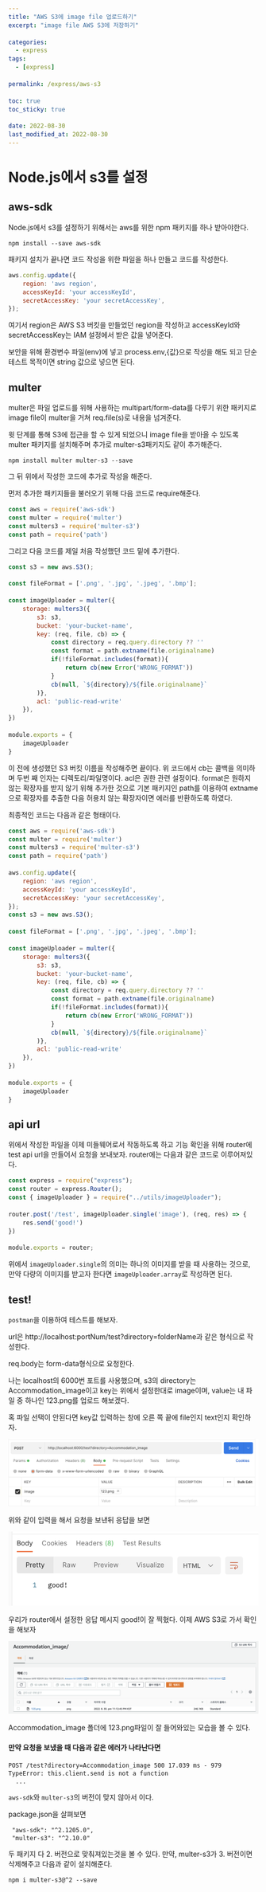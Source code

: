 ```yaml
---
title: "AWS S3에 image file 업로드하기"
excerpt: "image file AWS S3에 저장하기"

categories:
  - express
tags:
  - [express]

permalink: /express/aws-s3

toc: true
toc_sticky: true

date: 2022-08-30
last_modified_at: 2022-08-30
---
```


# Node.js에서 s3를 설정

## aws-sdk

Node.js에서 s3를 설정하기 위해서는 aws를 위한 npm 패키지를 하나 받아야한다.

```
npm install --save aws-sdk
```

패키지 설치가 끝나면 코드 작성을 위한 파일을 하나 만들고 코드를 작성한다.

```javascript
aws.config.update({
    region: 'aws region',
    accessKeyId: 'your accessKeyId',
    secretAccessKey: 'your secretAccessKey',
});
```

여기서 region은 AWS S3 버킷을 만들었던 region을 작성하고 accessKeyId와 secretAccessKey는 IAM 설정에서 받은 값을 넣어준다.

보안을 위해 환경변수 파일(env)에 넣고 process.env,{값}으로 작성을 해도 되고 단순 테스트 목적이면 string 값으로 넣으면 된다.

## multer

multer은 파일 업로드를 위해 사용하는 multipart/form-data를 다루기 위한 패키지로 image file이 multer을 거쳐 req.file(s)로 내용을 넘겨준다.

윗 단계를 통해 S3에 접근을 할 수 있게 되었으니 image file을 받아올 수 있도록 multer 패키지를 설치해주며 추가로 multer-s3패키지도 같이 추가해준다.

```
npm install multer multer-s3 --save
```

그 뒤 위에서 작성한 코드에 추가로 작성을 해준다.

먼저 추가한 패키지들을 불러오기 위해 다음 코드로 require해준다.
```javascript
const aws = require('aws-sdk')
const multer = require('multer')
const multers3 = require('multer-s3')
const path = require('path')
```

그리고 다음 코드를 제일 처음 작성했던 코드 밑에 추가한다.

```javascript
const s3 = new aws.S3();

const fileFormat = ['.png', '.jpg', '.jpeg', '.bmp'];

const imageUploader = multer({
    storage: multers3({
        s3: s3,
        bucket: 'your-bucket-name',
        key: (req, file, cb) => {
            const directory = req.query.directory ?? ''
            const format = path.extname(file.originalname)
            if(!fileFormat.includes(format)){
                return cb(new Error('WRONG_FORMAT'))
            }
            cb(null, `${directory}/${file.originalname}`
        )},
        acl: 'public-read-write'
    }),
})

module.exports = {
    imageUploader
}
```

이 전에 생성했던 S3 버킷 이름을 작성해주면 끝이다. 위 코드에서 cb는 콜백을 의미하며 두번 째 인자는 디렉토리/파일명이다. acl은 권한 관련 설정이다. format은 원하지 않는 확장자를 받지 않기 위해 추가한 것으로 기본 패키지인 path를 이용하여 extname으로 확장자를 추출한 다음 허용치 않는 확장자이면 에러를 반환하도록 하였다.

최종적인 코드는 다음과 같은 형태이다.

```javascript
const aws = require('aws-sdk')
const multer = require('multer')
const multers3 = require('multer-s3')
const path = require('path')

aws.config.update({
    region: 'aws region',
    accessKeyId: 'your accessKeyId',
    secretAccessKey: 'your secretAccessKey',
});
const s3 = new aws.S3();

const fileFormat = ['.png', '.jpg', '.jpeg', '.bmp'];

const imageUploader = multer({
    storage: multers3({
        s3: s3,
        bucket: 'your-bucket-name',
        key: (req, file, cb) => {
            const directory = req.query.directory ?? ''
            const format = path.extname(file.originalname)
            if(!fileFormat.includes(format)){
                return cb(new Error('WRONG_FORMAT'))
            }
            cb(null, `${directory}/${file.originalname}`
        )},
        acl: 'public-read-write'
    }),
})

module.exports = {
    imageUploader
}
```

## api url

위에서 작성한 파일을 이제 미들웨어로서 작동하도록 하고 기능 확인을 위해 router에 test api url을 만들어서 요청을 보내보자. router에는 다음과 같은 코드로 이루어져있다.

```javascript
const express = require("express");
const router = express.Router();
const { imageUploader } = require("../utils/imageUploader");

router.post('/test', imageUploader.single('image'), (req, res) => {
    res.send('good!')
})

module.exports = router;
```

위에서 `imageUploader.single`의 의미는 하나의 이미지를 받을 때 사용하는 것으로, 만약 다량의 이미지를 받고자 한다면 `imageUploader.array`로 작성하면 된다. 

## test!

`postman`을 이용하여 테스트를 해보자.

url은 http://localhost:portNum/test?directory=folderName과 같은 형식으로 작성한다.

req.body는 form-data형식으로 요청한다.

나는 localhost의 6000번 포트를 사용했으며, s3의 directory는 Accommodation_image이고 key는 위에서 설정한대로 image이며, value는 내 파일 중 하나인 123.png를 업로드 해보겠다. 

혹 파일 선택이 안된다면 key값 입력하는 창에 오른 쪽 끝에 file인지 text인지 확인하자.

![](../../assets/images/posts_img/Node.js/2022-08-30-postman.png)

위와 같이 입력을 해서 요청을 보낸뒤 응답을 보면

![](../../assets/images/posts_img/Node.js/2022-08-30-good.png)

우리가 router에서 설정한 응답 메시지 good!이 잘 찍혔다. 이제 AWS S3로 가서 확인을 해보자

![](../../assets/images/posts_img/Node.js/2022-08-30-s3.png)

Accommodation_image 폴더에 123.png파일이 잘 들어와있는 모습을 볼 수 있다.

#### 만약 요청을 보냈을 때 다음과 같은 에러가 나타난다면 


```
POST /test?directory=Accommodation_image 500 17.039 ms - 979
TypeError: this.client.send is not a function
  ...
```

`aws-sdk`와 `multer-s3`의 버전이 맞지 않아서 이다.

package.json을 살펴보면 
```
 "aws-sdk": "^2.1205.0",
 "multer-s3": "^2.10.0" 
```
두 패키지 다 2. 버전으로 맞춰져있는것을 볼 수 있다.
만약, multer-s3가 3. 버전이면 삭제해주고 다음과 같이 설치해준다.
```
npm i multer-s3@^2 --save
```
